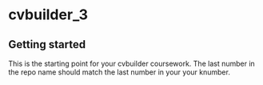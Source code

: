 # cvbuilder_3



## Getting started

This is the starting point for your cvbuilder coursework. The last number in the repo name should match the last number in your your knumber. 
